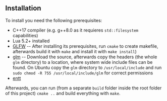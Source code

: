 ## Installation

To install you need the following prerequisites:

* C++17 compiler (e.g. g++8.0 as it requieres `std::filesystem` capabilities)
* Lua 5.2+ installed
* [GLFW](https://www.glfw.org/) -- After installing its prerequisites, run `cmake` to create makefile, afterwards build it with `make` and install it with `make install`)
* [glm](https://glm.g-truc.net/) -- Download the source, afterwards copy the headers (the whole `glm` directory) to a location, where system wide include files can be found. On Ubuntu copy the `glm` directory to `/usr/local/include` and run `sudo chmod -R 755 /usr/local/include/glm` for correct permissions
* [entt](https://github.com/skypjack/entt/)


Afterwards, you can run (from a separate `build` folder inside the root folder of this project) `cmake ..` and build everything with `make`.